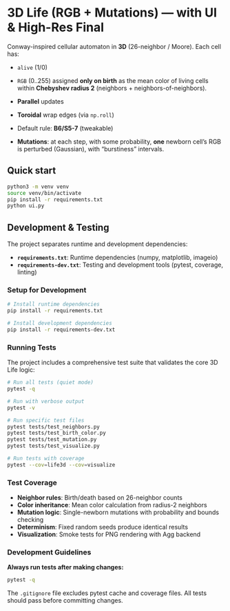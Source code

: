 # 3D Life (RGB + Mutations) — with UI & High-Res Final

Conway-inspired cellular automaton in **3D** (26-neighbor / Moore). Each cell has:
- `alive` (1/0)
- `RGB` (0..255) assigned **only on birth** as the mean color of living cells within **Chebyshev radius 2** (neighbors + neighbors-of-neighbors).

- **Parallel** updates
- **Toroidal** wrap edges (via `np.roll`)
- Default rule: **B6/S5-7** (tweakable)
- **Mutations**: at each step, with some probability, **one** newborn cell’s RGB is perturbed (Gaussian), with “burstiness” intervals.

## Quick start

```bash
python3 -m venv venv
source venv/bin/activate
pip install -r requirements.txt
python ui.py
```

## Development & Testing

The project separates runtime and development dependencies:

- **`requirements.txt`**: Runtime dependencies (numpy, matplotlib, imageio)
- **`requirements-dev.txt`**: Testing and development tools (pytest, coverage, linting)

### Setup for Development

```bash
# Install runtime dependencies
pip install -r requirements.txt

# Install development dependencies
pip install -r requirements-dev.txt
```

### Running Tests

The project includes a comprehensive test suite that validates the core 3D Life logic:

```bash
# Run all tests (quiet mode)
pytest -q

# Run with verbose output
pytest -v

# Run specific test files
pytest tests/test_neighbors.py
pytest tests/test_birth_color.py
pytest tests/test_mutation.py
pytest tests/test_visualize.py

# Run tests with coverage
pytest --cov=life3d --cov=visualize
```

### Test Coverage

- **Neighbor rules**: Birth/death based on 26-neighbor counts
- **Color inheritance**: Mean color calculation from radius-2 neighbors  
- **Mutation logic**: Single-newborn mutations with probability and bounds checking
- **Determinism**: Fixed random seeds produce identical results
- **Visualization**: Smoke tests for PNG rendering with Agg backend

### Development Guidelines

**Always run tests after making changes:**
```bash
pytest -q
```

The `.gitignore` file excludes pytest cache and coverage files. All tests should pass before committing changes.
